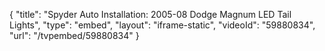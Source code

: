 {
    "title": "Spyder Auto Installation: 2005-08 Dodge Magnum LED Tail Lights",
    "type": "embed",
    "layout": "iframe-static",
    "videoId": "59880834",
    "url": "\/tvpembed\/59880834"
}